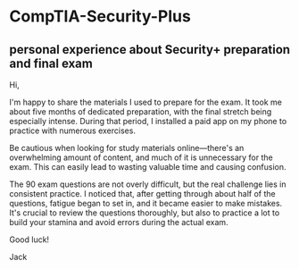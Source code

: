 # CompTIA-Security-Plus
## personal experience about Security+ preparation and final exam

Hi,

I'm happy to share the materials I used to prepare for the exam. It took me about five months of dedicated preparation, with the final stretch being especially intense. During that period, I installed a paid app on my phone to practice with numerous exercises.

Be cautious when looking for study materials online—there's an overwhelming amount of content, and much of it is unnecessary for the exam. This can easily lead to wasting valuable time and causing confusion.

The 90 exam questions are not overly difficult, but the real challenge lies in consistent practice. I noticed that, after getting through about half of the questions, fatigue began to set in, and it became easier to make mistakes. It's crucial to review the questions thoroughly, but also to practice a lot to build your stamina and avoid errors during the actual exam.

Good luck!

Jack
